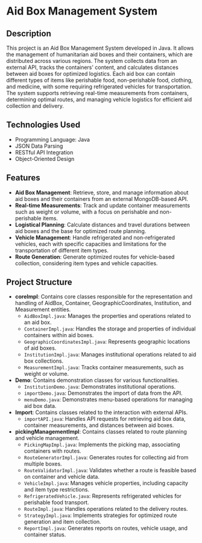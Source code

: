 <h1>Aid Box Management System</h1>

<h2>Description</h2>
This project is an Aid Box Management System developed in Java. It allows the management of humanitarian aid boxes and their containers, which are distributed across various regions. The system collects data from an external API, tracks the containers' content, and calculates distances between aid boxes for optimized logistics. Each aid box can contain different types of items like perishable food, non-perishable food, clothing, and medicine, with some requiring refrigerated vehicles for transportation. The system supports retrieving real-time measurements from containers, determining optimal routes, and managing vehicle logistics for efficient aid collection and delivery.
<br />

<h2>Technologies Used</h2>
<ul>
    <li>Programming Language: Java</li>
    <li>JSON Data Parsing</li>
    <li>RESTful API Integration</li>
    <li>Object-Oriented Design</li>
</ul>

<h2>Features</h2>
<ul>
    <li><strong>Aid Box Management</strong>: Retrieve, store, and manage information about aid boxes and their containers from an external MongoDB-based API.</li>
    <li><strong>Real-time Measurements</strong>: Track and update container measurements such as weight or volume, with a focus on perishable and non-perishable items.</li>
    <li><strong>Logistical Planning</strong>: Calculate distances and travel durations between aid boxes and the base for optimized route planning.</li>
    <li><strong>Vehicle Management</strong>: Handle refrigerated and non-refrigerated vehicles, each with specific capacities and limitations for the transportation of different item types.</li>
    <li><strong>Route Generation</strong>: Generate optimized routes for vehicle-based collection, considering item types and vehicle capacities.</li>
</ul>

<h2>Project Structure</h2>
<ul>
    <li><strong>coreImpl</strong>: Contains core classes responsible for the representation and handling of AidBox, Container, GeographicCoordinates, Institution, and Measurement entities.
        <ul>
            <li><code>AidBoxImpl.java</code>: Manages the properties and operations related to an aid box.</li>
            <li><code>ContainerImpl.java</code>: Handles the storage and properties of individual containers within aid boxes.</li>
            <li><code>GeographicCoordinatesImpl.java</code>: Represents geographic locations of aid boxes.</li>
            <li><code>InstitutionImpl.java</code>: Manages institutional operations related to aid box collections.</li>
            <li><code>MeasurementImpl.java</code>: Tracks container measurements, such as weight or volume.</li>
        </ul>
    </li>
    <li><strong>Demo</strong>: Contains demonstration classes for various functionalities.
        <ul>
            <li><code>InstitutionDemo.java</code>: Demonstrates institutional operations.</li>
            <li><code>importDemo.java</code>: Demonstrates the import of data from the API.</li>
            <li><code>menuDemo.java</code>: Demonstrates menu-based operations for managing aid box data.</li>
        </ul>
    </li>
    <li><strong>Import</strong>: Contains classes related to the interaction with external APIs.
        <ul>
            <li><code>importAPI.java</code>: Handles API requests for retrieving aid box data, container measurements, and distances between aid boxes.</li>
        </ul>
    </li>
    <li><strong>pickingManagementImpl</strong>: Contains classes related to route planning and vehicle management.
        <ul>
            <li><code>PickingMapImpl.java</code>: Implements the picking map, associating containers with routes.</li>
            <li><code>RouteGeneratorImpl.java</code>: Generates routes for collecting aid from multiple boxes.</li>
            <li><code>RouteValidatorImpl.java</code>: Validates whether a route is feasible based on container and vehicle data.</li>
            <li><code>VehicleImpl.java</code>: Manages vehicle properties, including capacity and item type restrictions.</li>
            <li><code>RefrigeratedVehicle.java</code>: Represents refrigerated vehicles for perishable food transport.</li>
            <li><code>RouteImpl.java</code>: Handles operations related to the delivery routes.</li>
            <li><code>StrategyImpl.java</code>: Implements strategies for optimized route generation and item collection.</li>
            <li><code>ReportImpl.java</code>: Generates reports on routes, vehicle usage, and container status.</li>
        </ul>
    </li>
</ul>
